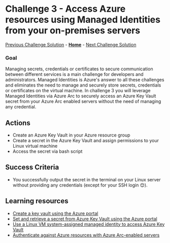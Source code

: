 # Challenge 3 - Access Azure resources using Managed Identities from your on-premises servers

[Previous Challenge Solution](challenge-02.md) - **[Home](../Readme.md)** - [Next Challenge Solution](challenge-04.md)

### Goal

Managing secrets, credentials or certificates to secure communication between different services is a main challenge for developers and administrators. Managed Identities is Azure's answer to all these challenges and eliminates the need to manage and securely store secrets, credentials or certificates on the virtual machine. In challenge 3 you will leverage Managed Identities via Azure Arc to securely access an Azure Key Vault secret from your Azure Arc enabled servers without the need of managing any credential.

## Actions

- Create an Azure Key Vault in your Azure resource group
- Create a secret in the Azure Key Vault and assign permissions to your Linux virtual machine
- Access the secret via bash script

## Success Criteria

- You successfully output the secret in the terminal on your Linux server without providing any credentials (except for your SSH login 😊).

## Learning resources

- [Create a key vault using the Azure portal](https://docs.microsoft.com/azure/key-vault/general/quick-create-portal)
- [Set and retrieve a secret from Azure Key Vault using the Azure portal](https://docs.microsoft.com/azure/key-vault/secrets/quick-create-portal)
- [Use a Linux VM system-assigned managed identity to access Azure Key Vault](https://docs.microsoft.com/azure/active-directory/managed-identities-azure-resources/tutorial-linux-vm-access-nonaad)
- [Authenticate against Azure resources with Azure Arc-enabled servers](https://docs.microsoft.com/azure/azure-arc/servers/managed-identity-authentication)


